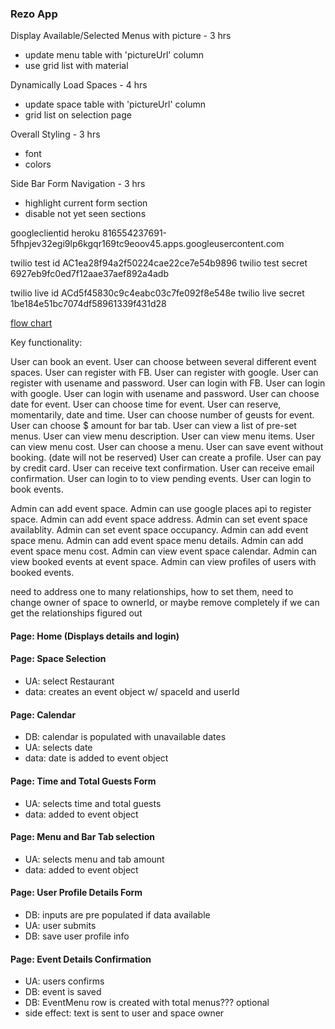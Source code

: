 ### Rezo App

Display Available/Selected Menus with picture -  3 hrs 
  * update menu table with 'pictureUrl' column
  * use grid list with material 

Dynamically Load Spaces - 4 hrs
  * update space table with 'pictureUrl' column
  * grid list on selection page

Overall Styling - 3 hrs
  * font 
  * colors

Side Bar Form Navigation - 3 hrs
  * highlight current form section
  * disable not yet seen sections


googleclientid heroku
816554237691-5fhpjev32egi9lp6kgqr169tc9eoov45.apps.googleusercontent.com

twilio test id
AC1ea28f94a2f50224cae22ce7e54b9896
twilio test secret
6927eb9fc0ed7f12aae37aef892a4adb

twilio live id
ACd5f45830c9c4eabc03c7fe092f8e548e
twilio live secret
1be184e51bc7074df58961339f431d28

[flow chart](https://www.lucidchart.com/documents/edit/8e01f617-2b57-4112-be6f-342c6eba27f0)

Key functionality:

User can book an event. 
User can choose between several different event spaces.
User can register with FB.
User can register with google.
User can register with usename and password.
User can login with FB.
User can login with google.
User can login with usename and password.
User can choose date for event.
User can choose time for event.
User can reserve, momentarily, date and time.
User can choose number of geusts for event.
User can choose $ amount for bar tab.
User can view a list of  pre-set menus.
User can view menu description.
User can view menu items.
User can view menu cost.
User can choose a menu.
User can save event without booking. (date will not be reserved)
User can create a profile.
User can pay by credit card.
User can receive text confirmation.
User can receive email confirmation.
User can login to to view pending events.
User can login to book events.

Admin can add event space.
Admin can use google places api to register space.
Admin can add event space address.
Admin can set event space availablity.
Admin can set event space occupancy.
Admin can add event space menu.
Admin can add event space menu details.
Admin can add event space menu cost.
Admin can view event space calendar.
Admin can view booked events at event space.
Admin can view profiles of users with booked events.


need to address one to many relationships, how to set them,
need to change owner of space to ownerId, or maybe remove completely if we can get the relationships figured out


#### Page: Home (Displays details and login)
#### Page: Space Selection
* UA: select Restaurant
* data: creates an event object w/ spaceId and userId
#### Page: Calendar
* DB: calendar is populated with unavailable dates
* UA: selects date
* data: date is added to event object
#### Page: Time and Total Guests Form
* UA: selects time and total guests
* data: added to event object
#### Page: Menu and Bar Tab selection
* UA: selects menu and tab amount
* data: added to event object
#### Page: User Profile Details Form
* DB: inputs are pre populated if data available
* UA: user submits
* DB: save user profile info
#### Page: Event Details Confirmation
* UA: users confirms
* DB: event is saved
* DB: EventMenu row is created with total menus??? optional
* side effect: text is sent to user and space owner



